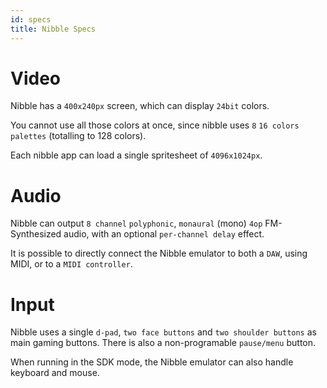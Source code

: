 ```yaml
---
id: specs
title: Nibble Specs
---
```


# Video

Nibble has a `400x240px` screen, which can display `24bit` colors.

You cannot use all those colors at once, since nibble uses `8` `16 colors palettes`
(totalling to 128 colors).

Each nibble app can load a single spritesheet of `4096x1024px`. 

# Audio

Nibble can output `8 channel` `polyphonic`, `monaural` (mono) `4op` FM-Synthesized audio, with an
optional `per-channel delay` effect.

It is possible to directly connect the Nibble emulator to both a `DAW`, using
MIDI, or to a `MIDI controller`.

# Input

Nibble uses a single `d-pad`, `two face buttons` and `two shoulder buttons` as
main gaming buttons. There is also a non-programable `pause/menu` button.

When running in the SDK mode, the Nibble emulator can also handle keyboard and mouse.
